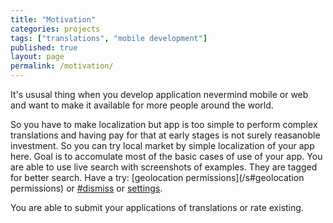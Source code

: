 ```yaml
---
title: "Motivation"
categories: projects
tags: ["translations", "mobile development"]
published: true
layout: page
permalink: /motivation/
---
```


It's ususal thing when you develop application nevermind mobile or web and want to make it available for more people around the world.

So you have to make localization but app is too simple to perform complex translations and having pay for that at early stages is not surely reasanoble investment. So you can try local market by simple localization of your app here.
Goal is to accomulate most of the basic cases of use of your app.
You are able to use live search with screenshots of examples. They are tagged for better search. Have a try: [geolocation permissions](/s#geolocation permissions) or [#dismiss](/s#dismiss) or [settings](/s#settings).

You are able to submit your applications of translations or rate existing.

